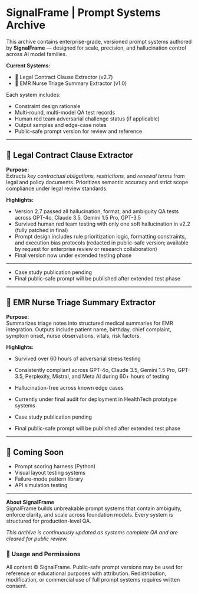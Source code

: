 # SignalFrame | Prompt Systems Archive

This archive contains enterprise-grade, versioned prompt systems authored by **SignalFrame** — designed for scale, precision, and hallucination control across AI model families.

**Current Systems:**
- 📄 Legal Contract Clause Extractor (v2.7)
- 🏥 EMR Nurse Triage Summary Extractor (v1.0)

Each system includes:
- Constraint design rationale
- Multi-round, multi-model QA test records
- Human red team adversarial challenge status (if applicable)
- Output samples and edge-case notes
- Public-safe prompt version for review and reference

---

## 📄 Legal Contract Clause Extractor

**Purpose:**  
Extracts *key contractual obligations, restrictions,* and *renewal terms* from legal and policy documents. Prioritizes semantic accuracy and strict scope compliance under legal review standards.

**Highlights:**
- Version 2.7 passed all hallucination, format, and ambiguity QA tests across GPT-4o, Claude 3.5, Gemini 1.5 Pro, GPT-3.5
- Survived human red team testing with only one soft hallucination in v2.2 (fully patched in final)
- Prompt design includes rule prioritization logic, formatting constraints, and execution bias protocols (redacted in public-safe version; available by request for enterprise review or research collaboration)
- Final version now under extended testing phase

---

- Case study publication pending
- Final public-safe prompt will be published after extended test phase

---

## 🏥 EMR Nurse Triage Summary Extractor

**Purpose:**  
Summarizes triage notes into structured medical summaries for EMR integration. Outputs include patient name, birthday, chief complaint, symptom onset, nurse observations, vitals, risk factors.

**Highlights:**
- Survived over 60 hours of adversarial stress testing
- Consistently compliant across GPT-4o, Claude 3.5, Gemini 1.5 Pro, GPT-3.5, Perplexity, Mistral, and Meta AI during 60+ hours of testing
- Hallucination-free across known edge cases
- Currently under final audit for deployment in HealthTech prototype systems

- Case study publication pending
- Final public-safe prompt will be published after extended test phase

---

## 🧪 Coming Soon

- Prompt scoring harness (Python)
- Visual layout testing systems
- Failure-mode pattern library
- API simulation testing

---

**About SignalFrame**  
SignalFrame builds unbreakable prompt systems that contain ambiguity, enforce clarity, and scale across foundation models. Every system is structured for production-level QA.

*This archive is continuously updated as systems complete QA and are cleared for public review.*

### 📜 Usage and Permissions
All content © SignalFrame. Public-safe prompt versions may be used for reference or educational purposes with attribution. Redistribution, modification, or commercial use of full prompt systems requires written consent.

